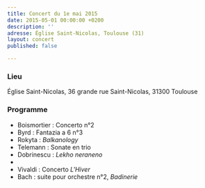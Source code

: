 ```yaml
---
title: Concert du 1e mai 2015
date: 2015-05-01 00:00:00 +0200
description: ''
adresse: Église Saint-Nicolas, Toulouse (31)
layout: concert
published: false

---
```

### Lieu

Église Saint-Nicolas, 36 grande rue Saint-Nicolas, 31300 Toulouse

### Programme

* Boismortier : Concerto n°2
* Byrd : Fantazia a 6 n°3
* Rokyta : _Balkanology_
* Telemann : Sonate en trio
* Dobrinescu : _Lekho neraneno_
* 
* Vivaldi : Concerto _L'Hiver_
* Bach : suite pour orchestre n°2, _Badinerie_